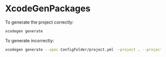 # XcodeGenPackages

To generate the project correctly:

```sh
xcodegen generate
```

To generate incorrectly:
```sh
xcodegen generate --spec ConfigFolder/project.yml --project . --project-root .
```
